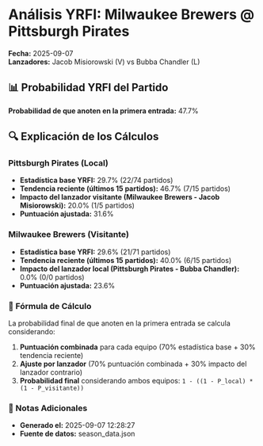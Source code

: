 # Análisis YRFI: Milwaukee Brewers @ Pittsburgh Pirates

**Fecha:** 2025-09-07  
**Lanzadores:** Jacob Misiorowski (V) vs Bubba Chandler (L)

## 📊 Probabilidad YRFI del Partido

**Probabilidad de que anoten en la primera entrada:** 47.7%

## 🔍 Explicación de los Cálculos

### Pittsburgh Pirates (Local)
- **Estadística base YRFI:** 29.7% (22/74 partidos)
- **Tendencia reciente (últimos 15 partidos):** 46.7% (7/15 partidos)
- **Impacto del lanzador visitante (Milwaukee Brewers - Jacob Misiorowski):** 20.0% (1/5 partidos)
- **Puntuación ajustada:** 31.6%

### Milwaukee Brewers (Visitante)
- **Estadística base YRFI:** 29.6% (21/71 partidos)
- **Tendencia reciente (últimos 15 partidos):** 40.0% (6/15 partidos)
- **Impacto del lanzador local (Pittsburgh Pirates - Bubba Chandler):** 0.0% (0/0 partidos)
- **Puntuación ajustada:** 23.6%

### 📝 Fórmula de Cálculo

La probabilidad final de que anoten en la primera entrada se calcula considerando:
1. **Puntuación combinada** para cada equipo (70% estadística base + 30% tendencia reciente)
2. **Ajuste por lanzador** (70% puntuación combinada + 30% impacto del lanzador contrario)
3. **Probabilidad final** considerando ambos equipos: `1 - ((1 - P_local) * (1 - P_visitante))`

### 📌 Notas Adicionales

- **Generado el:** 2025-09-07 12:28:27
- **Fuente de datos:** season_data.json
